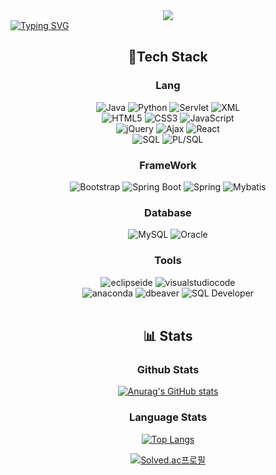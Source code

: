 <!-- 타이틀 -->
<div align="center">

<!-- Main -->
<img src="https://capsule-render.vercel.app/api?text=Hi%20there&fontAlignY=40&desc=Seung%20Min%20GitHub%20Space&descAlign=70&fontColor=FFFFFF&type=Waving&color=0:B7FFC7,100:BBD5FB&animation=twinkling&height=180"/>
</div>
<!-- Sub -->
<a href="https://git.io/typing-svg"><img src="https://readme-typing-svg.demolab.com?font=Fira+Code&size=20&pause=1000&color=000000&background=FFFEFE00&random=false&width=435&lines=My+technical+space" alt="Typing SVG"/></a>


<br/>

<!-- 뱃지 -->
<div align=center>
  <h2>🔨Tech Stack</h2>

  ### Lang 

  <!-- 언어 -->
  <img alt="Java" src ="https://img.shields.io/badge/Java-FF9950.svg?&style=for-the-badge&logo=Java&logoColor=white"/>
  <img alt="Python" src ="https://img.shields.io/badge/Python-3776AB.svg?&style=for-the-badge&logo=Python&logoColor=white"/>
  <img alt="Servlet" src ="https://img.shields.io/badge/Servlet-030303.svg?&style=for-the-badge&logo=Servlet&logoColor=white"/>
  <img alt="XML" src ="https://img.shields.io/badge/XML-041E42.svg?&style=for-the-badge&logo=XML&logoColor=white"/>
  <br/>
  <img alt="HTML5" src ="https://img.shields.io/badge/HTML5-E34F26.svg?&style=for-the-badge&logo=HTML5&logoColor=white"/>
  <img alt="CSS3" src ="https://img.shields.io/badge/CSS3-1572B6.svg?&style=for-the-badge&logo=CSS3&logoColor=white"/>
  <img alt="JavaScript" src ="https://img.shields.io/badge/JavaScript-F7DF1E.svg?&style=for-the-badge&logo=JavaScript&logoColor=white"/>
  <br/>
  <img alt="jQuery" src ="https://img.shields.io/badge/jQuery-0769AD.svg?&style=for-the-badge&logo=jQuery&logoColor=white"/>
  <img alt="Ajax" src ="https://img.shields.io/badge/Ajax-4B4B77.svg?&style=for-the-badge&logo=Ajax&logoColor=white"/>
  <img alt="React" src ="https://img.shields.io/badge/React-61DAFB.svg?&style=for-the-badge&logo=React&logoColor=white"/>
  <br/>
  <img alt="SQL" src ="https://img.shields.io/badge/SQL-0E353D.svg?&style=for-the-badge&logo=SQL&logoColor=white"/>
  <img alt="PL/SQL" src ="https://img.shields.io/badge/PL/SQL-273A60.svg?&style=for-the-badge&logo=PL/SQL&logoColor=white"/>
  
  <!-- 프레임워크 -->

  ### FrameWork
  <img alt="Bootstrap" src ="https://img.shields.io/badge/Bootstrap-7952B3.svg?&style=for-the-badge&logo=Bootstrap&logoColor=white"/>
  <img alt="Spring Boot" src ="https://img.shields.io/badge/Spring Boot-6DB33F.svg?&style=for-the-badge&logo=Spring Boot&logoColor=white"/>
  <img alt="Spring" src ="https://img.shields.io/badge/Spring-6DB33F.svg?&style=for-the-badge&logo=Spring&logoColor=white"/>
  <img alt="Mybatis" src ="https://img.shields.io/badge/Mybatis-6100A5.svg?&style=for-the-badge&logo=Mybatis&logoColor=white"/>
  
  ### Database
  <img alt="MySQL" src ="https://img.shields.io/badge/MySQL-4479A1.svg?&style=for-the-badge&logo=MySQL&logoColor=white"/>
  <img alt="Oracle" src ="https://img.shields.io/badge/Oracle-F80000.svg?&style=for-the-badge&logo=Oracle&logoColor=white"/>

  ### Tools
  <img alt="eclipseide" src ="https://img.shields.io/badge/eclipseide-2C2255.svg?&style=for-the-badge&logo=eclipseide&logoColor=white"/>
  <img alt="visualstudiocode" src ="https://img.shields.io/badge/visualstudiocode-007ACC.svg?&style=for-the-badge&logo=visualstudiocode&logoColor=white"/>
  <br/>
  <img alt="anaconda" src ="https://img.shields.io/badge/anaconda-44A833.svg?&style=for-the-badge&logo=anaconda&logoColor=white"/>
  <img alt="dbeaver" src ="https://img.shields.io/badge/dbeaver-382923.svg?&style=for-the-badge&logo=dbeaver&logoColor=white"/>
  <img alt="SQL Developer" src ="https://img.shields.io/badge/SQL Developer-000000.svg?&style=for-the-badge&logo=SQL Developer&logoColor=white"/>
</div>

<br/>

<span align=center>
<div class=cardMain>

## 📊 Stats

### Github Stats

[![Anurag's GitHub stats](https://github-readme-stats.vercel.app/api?username=seung567&hide=stars,issues,contribs,prs&show=reviews,prs_merged,prs_merged_percentage&show_icons=true&theme=radical&title_color=ffffff&size_weight=80)](https://github.com/anuraghazra/github-readme-stats)

</div>
<div>

### Language Stats

[![Top Langs](https://github-readme-stats.vercel.app/api/top-langs/?username=seung567&layout=compact)](https://github.com/anuraghazra/github-readme-stats)

[![Solved.ac프로필](http://mazassumnida.wtf/api/generate_badge?boj=seung567)](https://solved.ac/seung567)

</div>
</span>
<!--
**seung567/seung567** is a ✨ _special_ ✨ repository because its `README.md` (this file) appears on your GitHub profile.

Here are some ideas to get you started:

- 🔭 I’m currently working on ...
- 🌱 I’m currently learning ...
- 👯 I’m looking to collaborate on ...
- 🤔 I’m looking for help with ...
- 💬 Ask me about ...
- 📫 How to reach me: ...
- 😄 Pronouns: ...
- ⚡ Fun fact: ...
-->
